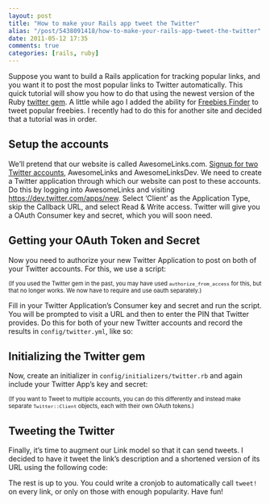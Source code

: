 ```yaml
---
layout: post
title: "How to make your Rails app tweet the Twitter"
alias: "/post/5438091418/how-to-make-your-rails-app-tweet-the-twitter"
date: 2011-05-12 17:35
comments: true
categories: [rails, ruby]
---
```

Suppose you want to build a Rails application for tracking popular links, and you want it to post the most popular links to Twitter automatically.  This quick tutorial will show you how to do that using the newest version of the Ruby <a href="https://github.com/jnunemaker/twitter">twitter gem</a>.  A little while ago I added the ability for <a href="http://absurdlycool.com">Freebies Finder</a> to tweet popular freebies.  I recently had to do this for another site and decided that a tutorial was in order.

## Setup the accounts

We&#8217;ll pretend that our website is called AwesomeLinks.com.  <a href="https://twitter.com/signup" target="_blank">Signup for two Twitter accounts</a>, AwesomeLinks and AwesomeLinksDev.  We need to create a Twitter application through which our website can post to these accounts.  Do this by logging into AwesomeLinks and visiting <a href="https://dev.twitter.com/apps/new">https://dev.twitter.com/apps/new</a>.  Select &#8216;Client&#8217; as the Application Type, skip the Callback URL, and select Read &amp; Write access.  Twitter will give you a OAuth Consumer key and secret, which you will soon need.

<!--more-->

## Getting your OAuth Token and Secret

Now you need to authorize your new Twitter Application to post on both of your Twitter accounts.  For this, we use a script:

<script src="https://gist.github.com/969776.js?file=get_token.rb"></script>
<p style="font-size: 0.8em">(If you used the Twitter gem in the past, you may have used <code>authorize_from_access</code> for this, but that no longer works.  We now have to require and use oauth separately.)</p>

Fill in your Twitter Application&#8217;s Consumer key and secret and run the script.  You will be prompted to visit a URL and then to enter the PIN that Twitter provides.  Do this for both of your new Twitter accounts and record the results in `config/twitter.yml`, like so:

<script src="https://gist.github.com/969776.js?file=twitter.yml"></script>

## Initializing the Twitter gem

Now, create an initializer in `config/initializers/twitter.rb` and again include your Twitter App&#8217;s key and secret:

<script src="https://gist.github.com/969776.js?file=twitter_initializer.rb"></script>

<p style="font-size: 0.8em">(If you want to Tweet to multiple accounts, you can do this differently and instead make separate <code>Twitter::Client</code> objects, each with their own OAuth tokens.)</p>

## Tweeting the Twitter

Finally, it&#8217;s time to augment our Link model so that it can send tweets.  I decided to have it tweet the link&#8217;s description and a shortened version of its URL using the following code:

<script src="https://gist.github.com/969776.js?file=link.rb"></script>

The rest is up to you.  You could write a cronjob to automatically call `tweet!` on every link, or only on those with enough popularity.  Have fun!